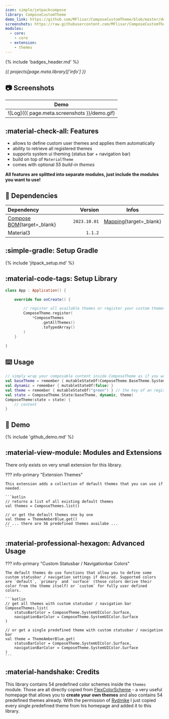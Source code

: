```yaml
---
icon: simple/jetpackcompose
library: ComposeCustomTheme
demo_link: https://github.com/MFlisar/ComposeCustomTheme/blob/master/demo/src/main/java/com/michaelflisar/composecustomtheme/demo
screenshots: https://raw.githubusercontent.com/MFlisar/ComposeCustomTheme/master/screenshots
modules:
  - core: 
    - core
  - extension:
    - themes
---
```


{% include 'badges_header.md' %}

<i>{{ projects[page.meta.library]['info'] }}</i>

## :camera: Screenshots

| Demo |
|-|
| ![Log]({{ page.meta.screenshots }}/demo.gif) |

## :material-check-all: Features

* allows to define custom user themes and applies them automatically
* ability to retrieve all registered themes
* supports system ui theming (status bar + navigation bar)
* build on top of `MaterialTheme`
* comes with optional *55 build-in themes*

**All features are splitted into separate modules, just include the modules you want to use!**

## :link: Dependencies

| Dependency | Version | Infos |
|:-|-:|:-:|
| [Compose BOM](https://developer.android.com/jetpack/compose/bom/bom){target=_blank} | `2023.10.01` | [Mapping](https://developer.android.com/jetpack/compose/bom/bom-mapping){target=_blank} |
| Material3 | `1.1.2` | |

## :simple-gradle: Setup Gradle

{% include 'jitpack_setup.md' %}

## :material-code-tags: Setup Library

```kotlin
class App : Application() {

    override fun onCreate() {

        // register all available themes or register your custom themes
        ComposeTheme.register(
            *ComposeThemes
                .getAllThemes()
                .toTypedArray()
        )
    }

}
```

## :keyboard: Usage

```kotlin
// simply wrap your composable content inside ComposeTheme as if you would use MaterialTheme directly
val baseTheme = remember { mutableStateOf(ComposeTheme.BaseTheme.System) }
val dynamic = remember { mutableStateOf(false) }
val theme = remember { mutableStateOf("green") } // the key of an registered theme
val state = ComposeTheme.State(baseTheme, dynamic, theme)
ComposeTheme(state = state) {
    // content
}
```

## :dna: Demo

{% include 'github_demo.md' %}

## :material-view-module: Modules and Extensions

There only exists on very small extension for this library.

??? info-primary "Extension Themes"

    This extension adds a collection of default themes that you can use if needed.

    ```kotlin
    // returns a list of all existing default themes
    val themes = ComposeThemes.list()

    // or get the default themes one by one
    val theme = ThemeAmberBlue.get()
    // ... there are 56 predefined themes availabe ...
    ```

## :material-professional-hexagon: Advanced Usage

??? info-primary "Custom Statusbar / Navigationbar Colors"

    The default themes do use functions that allow you to define some custom statusbar / navigation settings if desired. Supported colors are `default`, `primary` and `surface` (those colors derive their color from the theme itself) or `custom` for fully user defined colors.

    ```kotlin
    // get all themes with custom statusbar / navigation bar
    ComposeThemes.list(
        statusBarColor = ComposeTheme.SystemUIColor.Surface,
        navigationBarColor = ComposeTheme.SystemUIColor.Surface
    )

    // or get a single predefined theme with custom statusbar / navigation bar
    val theme = ThemeAmberBlue.get(
        statusBarColor = ComposeTheme.SystemUIColor.Surface,
        navigationBarColor = ComposeTheme.SystemUIColor.Surface
    )
    ```

## :material-handshake: Credits

This library contains 54 predefined color schemes inside the `themes` module. Those are all directly copied from [FlexColorScheme](https://rydmike.com/flexcolorscheme/themesplayground-latest/) - a very useful homepage that allows you to **create your own themes** and also contains 54 predefined themes already. With the permission of [Rydmike](https://github.com/rydmike) I just copied every single predefined theme from his homepage and added it to this library.